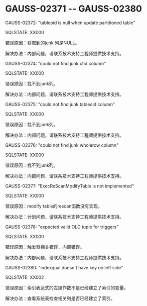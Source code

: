 # GAUSS-02371 -- GAUSS-02380

GAUSS-02372: "tableoid is null when update partitioned table"

SQLSTATE: XX000

错误原因：获取到的junk 列是NULL。

解决办法：内部问题，请联系技术支持工程师提供技术支持。

GAUSS-02374: "could not find junk ctid column"

SQLSTATE: XX000

错误原因：找不到junk列。

解决办法：内部问题，请联系技术支持工程师提供技术支持。

GAUSS-02375: "could not find junk tableoid column"

SQLSTATE: XX000

错误原因：找不到junk列。

解决办法：内部问题，请联系技术支持工程师提供技术支持。

GAUSS-02376: "could not find junk wholerow column"

SQLSTATE: XX000

错误原因：找不到junk列。

解决办法：内部问题，请联系技术支持工程师提供技术支持。

GAUSS-02377: "ExecReScanModifyTable is not implemented"

SQLSTATE: XX000

错误原因：modify table的rescan函数没有实现。

解决办法：计划问题，请联系技术支持工程师提供技术支持。

GAUSS-02378: "expected valid OLD tuple for triggers"

SQLSTATE: XX000

错误原因：触发器相关错误，内部错误。

解决办法：内部问题，请联系技术支持工程师提供技术支持。

GAUSS-02380: "indexqual doesn't have key on left side"

SQLSTATE: XX002

错误原因：索引表达式的左操作数不是已经建立了索引的变量。

解决办法：查看系统表检查相关列是否已经建立了索引。

